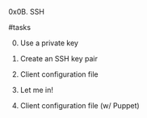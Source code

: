 0x0B. SSH

#tasks

0. Use a private key

1. Create an SSH key pair

2. Client configuration file

3. Let me in!

4. Client configuration file (w/ Puppet)
